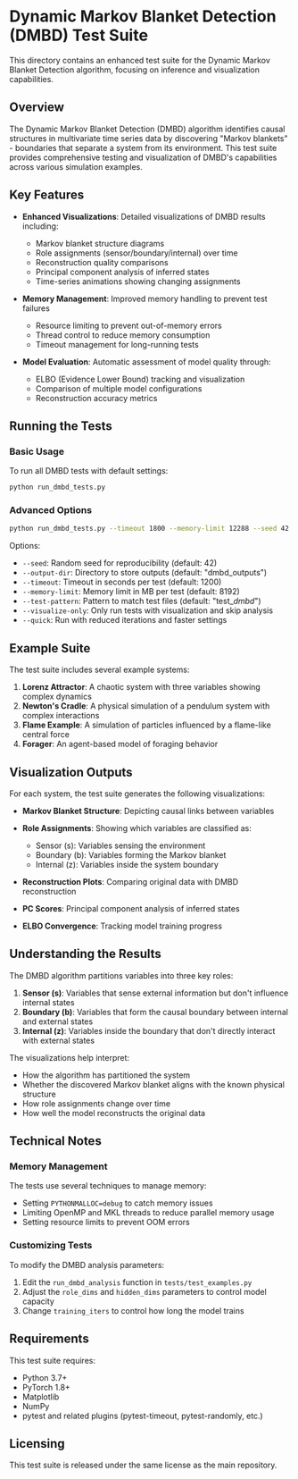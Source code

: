 # Dynamic Markov Blanket Detection (DMBD) Test Suite

This directory contains an enhanced test suite for the Dynamic Markov Blanket Detection algorithm, focusing on inference and visualization capabilities.

## Overview

The Dynamic Markov Blanket Detection (DMBD) algorithm identifies causal structures in multivariate time series data by discovering "Markov blankets" - boundaries that separate a system from its environment. This test suite provides comprehensive testing and visualization of DMBD's capabilities across various simulation examples.

## Key Features

- **Enhanced Visualizations**: Detailed visualizations of DMBD results including:
  - Markov blanket structure diagrams
  - Role assignments (sensor/boundary/internal) over time
  - Reconstruction quality comparisons
  - Principal component analysis of inferred states
  - Time-series animations showing changing assignments

- **Memory Management**: Improved memory handling to prevent test failures
  - Resource limiting to prevent out-of-memory errors
  - Thread control to reduce memory consumption
  - Timeout management for long-running tests

- **Model Evaluation**: Automatic assessment of model quality through:
  - ELBO (Evidence Lower Bound) tracking and visualization
  - Comparison of multiple model configurations
  - Reconstruction accuracy metrics

## Running the Tests

### Basic Usage

To run all DMBD tests with default settings:

```bash
python run_dmbd_tests.py
```

### Advanced Options

```bash
python run_dmbd_tests.py --timeout 1800 --memory-limit 12288 --seed 42
```

Options:
- `--seed`: Random seed for reproducibility (default: 42)
- `--output-dir`: Directory to store outputs (default: "dmbd_outputs")
- `--timeout`: Timeout in seconds per test (default: 1200)
- `--memory-limit`: Memory limit in MB per test (default: 8192)
- `--test-pattern`: Pattern to match test files (default: "test_*dmbd*")
- `--visualize-only`: Only run tests with visualization and skip analysis
- `--quick`: Run with reduced iterations and faster settings

## Example Suite

The test suite includes several example systems:

1. **Lorenz Attractor**: A chaotic system with three variables showing complex dynamics
2. **Newton's Cradle**: A physical simulation of a pendulum system with complex interactions
3. **Flame Example**: A simulation of particles influenced by a flame-like central force
4. **Forager**: An agent-based model of foraging behavior

## Visualization Outputs

For each system, the test suite generates the following visualizations:

- **Markov Blanket Structure**: Depicting causal links between variables
- **Role Assignments**: Showing which variables are classified as:
  - Sensor (s): Variables sensing the environment
  - Boundary (b): Variables forming the Markov blanket
  - Internal (z): Variables inside the system boundary

- **Reconstruction Plots**: Comparing original data with DMBD reconstruction
- **PC Scores**: Principal component analysis of inferred states
- **ELBO Convergence**: Tracking model training progress

## Understanding the Results

The DMBD algorithm partitions variables into three key roles:

1. **Sensor (s)**: Variables that sense external information but don't influence internal states
2. **Boundary (b)**: Variables that form the causal boundary between internal and external states
3. **Internal (z)**: Variables inside the boundary that don't directly interact with external states

The visualizations help interpret:
- How the algorithm has partitioned the system
- Whether the discovered Markov blanket aligns with the known physical structure
- How role assignments change over time
- How well the model reconstructs the original data

## Technical Notes

### Memory Management

The tests use several techniques to manage memory:
- Setting `PYTHONMALLOC=debug` to catch memory issues
- Limiting OpenMP and MKL threads to reduce parallel memory usage
- Setting resource limits to prevent OOM errors

### Customizing Tests

To modify the DMBD analysis parameters:
1. Edit the `run_dmbd_analysis` function in `tests/test_examples.py`
2. Adjust the `role_dims` and `hidden_dims` parameters to control model capacity
3. Change `training_iters` to control how long the model trains

## Requirements

This test suite requires:
- Python 3.7+
- PyTorch 1.8+
- Matplotlib
- NumPy
- pytest and related plugins (pytest-timeout, pytest-randomly, etc.)

## Licensing

This test suite is released under the same license as the main repository. 